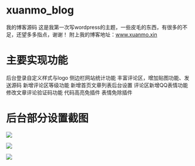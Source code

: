 # xuanmo_blog
我的博客源码
这是我第一次写wordpress的主题，一些皮毛的东西，有很多的不足，还望多多指点，谢谢！
附上我的博客地址：www.xuanmo.xin
# 主要实现功能
后台登录自定义样式与logo
侧边栏网站统计功能
丰富评论区，增加贴图功能、发送源码
新增评论区等级功能
新增首页文章列表后台设置
评论区新增QQ表情功能
修改文章评论验证码功能
代码高亮免插件
表情免除插件
# 后台部分设置截图
![](https://www.xuanmo.xin/wp-content/uploads/2017/08/QQ20170904-204818.png)

![](https://www.xuanmo.xin/wp-content/uploads/2017/08/QQ20170815-013150.png)

![](https://www.xuanmo.xin/wp-content/uploads/2017/08/QQ20170904-005440.png)
